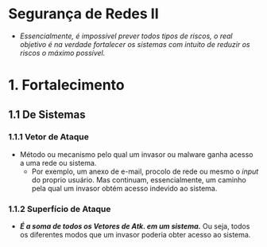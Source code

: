 # Segurança de Redes II
- *Essencialmente, é impossível prever todos tipos de riscos, o real objetivo é na verdade fortalecer os sistemas com intuito de reduzir os riscos o máximo possível.*  

# 1. Fortalecimento
## 1.1 **De Sistemas**
### 1.1.1 **Vetor de Ataque**
- Método ou mecanismo pelo qual um invasor ou malware ganha acesso a uma rede ou sistema.
    - Por exemplo, um anexo de e-mail, procolo de rede ou mesmo o *input* do proprio usuário. Mas continuam, essencialmente, um caminho pela qual um invasor obtém acesso indevido ao sistema.

### 1.1.2 Superfício de Ataque
- ***É a soma de todos os Vetores de Atk. em um sistema.*** Ou seja, todos os diferentes modos que um invasor poderia obter acesso ao sistema.

